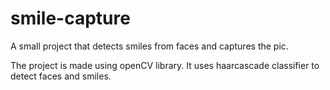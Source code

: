 # smile-capture
A small project that detects smiles from faces and captures the pic.

The project is made using openCV library. It uses haarcascade classifier to detect faces and smiles.
